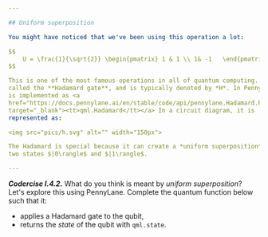 ```yaml
---

## Uniform superposition

You might have noticed that we've been using this operation a lot:

$$
    U = \frac{1}{\sqrt{2}} \begin{pmatrix} 1 & 1 \\ 1& -1   \end{pmatrix}. \tag{2}
$$

This is one of the most famous operations in all of quantum computing. It is
called the **Hadamard gate**, and is typically denoted by *H*. In PennyLane, it
is implemented as <a
href="https://docs.pennylane.ai/en/stable/code/api/pennylane.Hadamard.html"
target="_blank"><tt>qml.Hadamard</tt></a> In a circuit diagram, it is
represented as:

<img src="pics/h.svg" alt="" width="150px">

The Hadamard is special because it can create a *uniform superposition* of the
two states $|0\rangle$ and $|1\rangle$.

---
```


***Codercise I.4.2.*** What do you think is meant by *uniform superposition*?
   Let's explore this using PennyLane. Complete the quantum function below such
   that it:

 - applies a Hadamard gate to the qubit, 
 - returns the *state* of the qubit with `qml.state`.